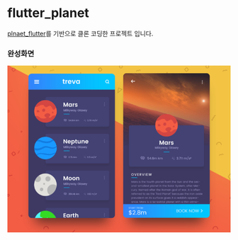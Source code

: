 # flutter_planet



[plnaet_flutter](https://sergiandreplace.com/planets-flutter-from-design-to-app/)를 기반으로 클론 코딩한  프로젝트 입니다.



### 완성화면

![image-20210526220836879](README.assets/image-20210526220836879.png)

